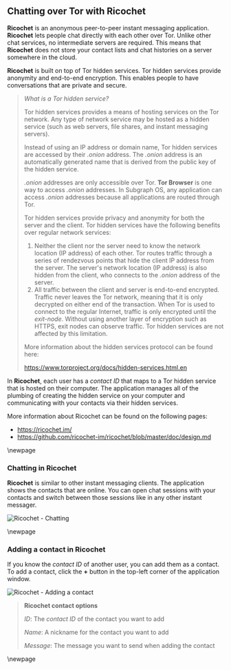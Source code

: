 ## Chatting over Tor with Ricochet

**Ricochet** is an anonymous peer-to-peer instant messaging application.
**Ricochet** lets people chat directly with each other over Tor. Unlike other
chat services, no intermediate servers are required. This means that
**Ricochet** does not store your contact lists and chat histories on a server
somewhere in the cloud.

**Ricochet** is built on top of Tor hidden services. Tor hidden services provide
anonymity and end-to-end encryption. This enables people to have conversations
that are private and secure.

> *What is a Tor hidden service?*
>
> Tor hidden services provides a means of hosting services on the Tor network.
> Any type of network service may be hosted as a hidden service (such as web
> servers, file shares, and instant messaging servers).
>
> Instead of using an IP address or domain name, Tor hidden services are
> accessed by their *.onion* address. The *.onion* address is an automatically 
> generated name that is derived from the public key of the hidden service. 
>
> *.onion* addresses are only accessible over Tor. **Tor Browser** is one way to 
> access *.onion* addresses. In Subgraph OS, any application can access *.onion*
> addresses because all applications are routed through Tor.  
> 
> Tor hidden services provide privacy and anonymity for both the server and the 
> client. Tor hidden services have the following benefits over
> regular network services:
>
> 1. Neither the client nor the server need to know the network location (IP
>    address) of each other. Tor routes traffic through a series of rendezvous
>    points that hide the client IP address from the server. The server's
>    network location (IP address) is also hidden from the client, who connects
>    to the *.onion* address of the server.
> 2. All traffic between the client and server is end-to-end encrypted. Traffic
>    never leaves the Tor network, meaning that it is only decrypted on either
>    end of the transaction. When Tor is used to connect to the regular
>    Internet, traffic is only encrypted until the *exit-node*. Without using
>    another layer of encryption such as HTTPS, exit nodes can observe traffic.
>    Tor hidden services are not affected by this limitation.
>
> More information about the hidden services protocol can be found here:
>
> <https://www.torproject.org/docs/hidden-services.html.en>

In **Ricochet**, each user has a *contact ID* that maps to a Tor hidden service
that is hosted on their computer. The application manages all of the plumbing of
creating the hidden service on your computer and communicating with your
contacts via their hidden services.  

More information about Ricochet can be found on the following pages:

* <https://ricochet.im/>
* <https://github.com/ricochet-im/ricochet/blob/master/doc/design.md>

\newpage

### Chatting in Ricochet

**Ricochet** is similar to other instant messaging clients. The application
shows the contacts that are online. You can open chat sessions with your 
contacts and switch between those sessions like in any other instant messager.

![Ricochet - Chatting](static/images/Ricochet_chatting.png)

\newpage

### Adding a contact in Ricochet

If you know the *contact ID* of another user, you can add them as a contact. To
add a contact, click the **+** button in the top-left corner of the application
window.

![Ricochet - Adding a contact](static/images/Ricochet_add_contact.png)

> **Ricochet contact options**
>
> *ID*: The *contact ID* of the contact you want to add
>
> *Name*: A nickname for the contact you want to add
>
> *Message*: The message you want to send when adding the contact

\newpage

